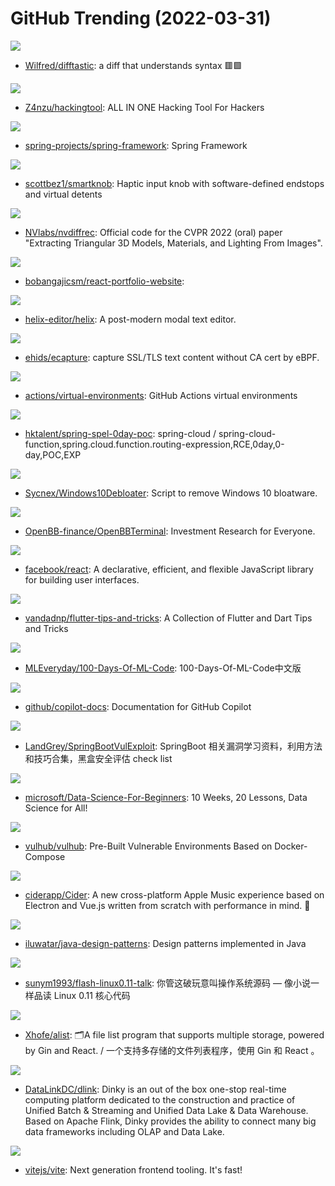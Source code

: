 # GitHub Trending (2022-03-31)

![](https://img.shields.io/badge/Rust-New%201-green?style=flat-square&logo=appveyor)
- [Wilfred/difftastic](https://github.com/Wilfred/difftastic): a diff that understands syntax 🟥🟩

![](https://img.shields.io/badge/Python-New%20587-green?style=flat-square&logo=appveyor)
- [Z4nzu/hackingtool](https://github.com/Z4nzu/hackingtool): ALL IN ONE Hacking Tool For Hackers

![](https://img.shields.io/badge/Java-New%2047-green?style=flat-square&logo=appveyor)
- [spring-projects/spring-framework](https://github.com/spring-projects/spring-framework): Spring Framework

![](https://img.shields.io/badge/C%2B%2B-New%20482-green?style=flat-square&logo=appveyor)
- [scottbez1/smartknob](https://github.com/scottbez1/smartknob): Haptic input knob with software-defined endstops and virtual detents

![](https://img.shields.io/badge/Python-New%2074-green?style=flat-square&logo=appveyor)
- [NVlabs/nvdiffrec](https://github.com/NVlabs/nvdiffrec): Official code for the CVPR 2022 (oral) paper "Extracting Triangular 3D Models, Materials, and Lighting From Images".

![](https://img.shields.io/badge/JavaScript-New%2013-green?style=flat-square&logo=appveyor)
- [bobangajicsm/react-portfolio-website](https://github.com/bobangajicsm/react-portfolio-website): 

![](https://img.shields.io/badge/Rust-New%2099-green?style=flat-square&logo=appveyor)
- [helix-editor/helix](https://github.com/helix-editor/helix): A post-modern modal text editor.

![](https://img.shields.io/badge/C-New%20205-green?style=flat-square&logo=appveyor)
- [ehids/ecapture](https://github.com/ehids/ecapture): capture SSL/TLS text content without CA cert by eBPF.

![](https://img.shields.io/badge/PowerShell-New%202-green?style=flat-square&logo=appveyor)
- [actions/virtual-environments](https://github.com/actions/virtual-environments): GitHub Actions virtual environments

![](https://img.shields.io/badge/none-New%2056-green?style=flat-square&logo=appveyor)
- [hktalent/spring-spel-0day-poc](https://github.com/hktalent/spring-spel-0day-poc): spring-cloud / spring-cloud-function,spring.cloud.function.routing-expression,RCE,0day,0-day,POC,EXP

![](https://img.shields.io/badge/PowerShell-New%2051-green?style=flat-square&logo=appveyor)
- [Sycnex/Windows10Debloater](https://github.com/Sycnex/Windows10Debloater): Script to remove Windows 10 bloatware.

![](https://img.shields.io/badge/Python-New%20113-green?style=flat-square&logo=appveyor)
- [OpenBB-finance/OpenBBTerminal](https://github.com/OpenBB-finance/OpenBBTerminal): Investment Research for Everyone.

![](https://img.shields.io/badge/JavaScript-New%20171-green?style=flat-square&logo=appveyor)
- [facebook/react](https://github.com/facebook/react): A declarative, efficient, and flexible JavaScript library for building user interfaces.

![](https://img.shields.io/badge/Dart-New%2059-green?style=flat-square&logo=appveyor)
- [vandadnp/flutter-tips-and-tricks](https://github.com/vandadnp/flutter-tips-and-tricks): A Collection of Flutter and Dart Tips and Tricks

![](https://img.shields.io/badge/Jupyter%20Notebook-New%2033-green?style=flat-square&logo=appveyor)
- [MLEveryday/100-Days-Of-ML-Code](https://github.com/MLEveryday/100-Days-Of-ML-Code): 100-Days-Of-ML-Code中文版

![](https://img.shields.io/badge/Python-New%20595-green?style=flat-square&logo=appveyor)
- [github/copilot-docs](https://github.com/github/copilot-docs): Documentation for GitHub Copilot

![](https://img.shields.io/badge/Java-New%2013-green?style=flat-square&logo=appveyor)
- [LandGrey/SpringBootVulExploit](https://github.com/LandGrey/SpringBootVulExploit): SpringBoot 相关漏洞学习资料，利用方法和技巧合集，黑盒安全评估 check list

![](https://img.shields.io/badge/Jupyter%20Notebook-New%20293-green?style=flat-square&logo=appveyor)
- [microsoft/Data-Science-For-Beginners](https://github.com/microsoft/Data-Science-For-Beginners): 10 Weeks, 20 Lessons, Data Science for All!

![](https://img.shields.io/badge/Dockerfile-New%2016-green?style=flat-square&logo=appveyor)
- [vulhub/vulhub](https://github.com/vulhub/vulhub): Pre-Built Vulnerable Environments Based on Docker-Compose

![](https://img.shields.io/badge/JavaScript-New%20273-green?style=flat-square&logo=appveyor)
- [ciderapp/Cider](https://github.com/ciderapp/Cider): A new cross-platform Apple Music experience based on Electron and Vue.js written from scratch with performance in mind. 🚀

![](https://img.shields.io/badge/Java-New%2017-green?style=flat-square&logo=appveyor)
- [iluwatar/java-design-patterns](https://github.com/iluwatar/java-design-patterns): Design patterns implemented in Java

![](https://img.shields.io/badge/HTML-New%20126-green?style=flat-square&logo=appveyor)
- [sunym1993/flash-linux0.11-talk](https://github.com/sunym1993/flash-linux0.11-talk): 你管这破玩意叫操作系统源码 — 像小说一样品读 Linux 0.11 核心代码

![](https://img.shields.io/badge/Go-New%2069-green?style=flat-square&logo=appveyor)
- [Xhofe/alist](https://github.com/Xhofe/alist): 🗂️A file list program that supports multiple storage, powered by Gin and React. / 一个支持多存储的文件列表程序，使用 Gin 和 React 。

![](https://img.shields.io/badge/Java-New%2014-green?style=flat-square&logo=appveyor)
- [DataLinkDC/dlink](https://github.com/DataLinkDC/dlink): Dinky is an out of the box one-stop real-time computing platform dedicated to the construction and practice of Unified Batch & Streaming and Unified Data Lake & Data Warehouse. Based on Apache Flink, Dinky provides the ability to connect many big data frameworks including OLAP and Data Lake.

![](https://img.shields.io/badge/TypeScript-New%2069-green?style=flat-square&logo=appveyor)
- [vitejs/vite](https://github.com/vitejs/vite): Next generation frontend tooling. It's fast!

